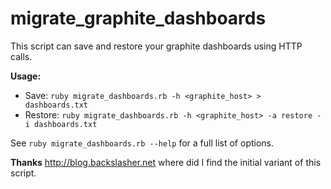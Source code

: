 # migrate_graphite_dashboards

This script can save and restore your graphite dashboards using HTTP calls.

**Usage:**

 - Save:
 ```ruby migrate_dashboards.rb -h <graphite_host> > dashboards.txt```
 - Restore:
 ```ruby migrate_dashboards.rb -h <graphite_host> -a restore -i dashboards.txt```
 
 
See ```ruby migrate_dashboards.rb --help``` for a full list of options.

**Thanks**
http://blog.backslasher.net where did I find the initial variant of this script.
